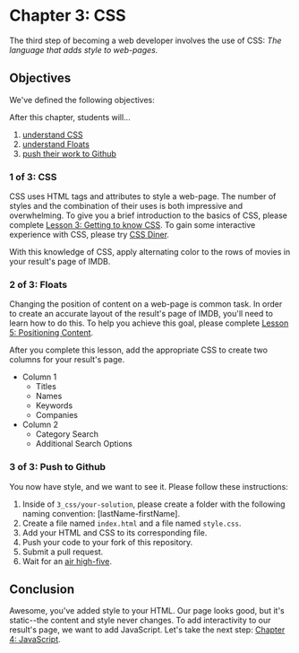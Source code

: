 # Chapter 3: CSS
The third step of becoming a web developer involves the use of CSS: *The language that adds style to web-pages.*

## Objectives
We've defined the following objectives:

After this chapter, students will...

1. [understand CSS][1]
2. [understand Floats][2]
3. [push their work to Github][3]

### 1 of 3: CSS
CSS uses HTML tags and attributes to style a web-page. The number of styles and the combination of their uses is both impressive and overwhelming. To give you a brief introduction to the basics of CSS, please complete [Lesson 3: Getting to know CSS][11]. To gain some interactive experience with CSS, please try [CSS Diner][12].

With this knowledge of CSS, apply alternating color to the rows of movies in your result's page of IMDB.

### 2 of 3: Floats
Changing the position of content on a web-page is common task. In order to create an accurate layout of the result's page of IMDB, you'll need to learn how to do this. To help you achieve this goal, please complete [Lesson 5: Positioning Content][21].

After you complete this lesson, add the appropriate CSS to create two columns for your result's page.

- Column 1
  - Titles
  - Names
  - Keywords
  - Companies
- Column 2
  - Category Search
  - Additional Search Options

### 3 of 3: Push to Github
You now have style, and we want to see it. Please follow these instructions:

1. Inside of `3_css/your-solution`, please create a folder with the following naming convention: [lastName-firstName].
2. Create a file named `index.html` and a file named `style.css`.
3. Add your HTML and CSS to its corresponding file.
4. Push your code to your fork of this repository.
5. Submit a pull request.
6. Wait for an [air high-five][31].  

## Conclusion
Awesome, you've added style to your HTML. Our page looks good, but it's static--the content and style never changes. To add interactivity to our result's page, we want to add JavaScript. Let's take the next step: [Chapter 4: JavaScript][next-page].

[1]: #1-of-3-css
[11]: http://learn.shayhowe.com/html-css/getting-to-know-css/
[12]: http://flukeout.github.io/

[2]: #2-of-3-css
[21]: http://learn.shayhowe.com/html-css/positioning-content/

[3]: #3-of-3-push-to-github
[31]: https://dragon-innovation-production.s3.amazonaws.com/2013/10/17/16/18/30/120/FiestaFiveAnimation2.gif

[next-page]: ../4_javascript/readme.md
